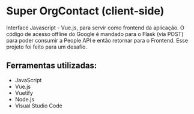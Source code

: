 # Super OrgContact (client-side)
Interface Javascript - Vue.js, para servir como frontend da aplicação. O código de acesso offline do Google é mandado para o Flask (via POST) para poder consumir a People API e então retornar para o Frontend.
Esse projeto foi feito para um desafio.

## Ferramentas utilizadas:
- JavaScript
- Vue.js
- Vuetify
- Node.js
- Visual Studio Code
